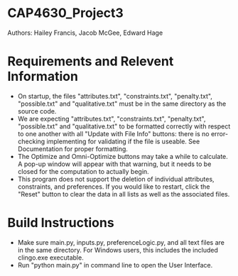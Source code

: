 # CAP4630_Project3
Authors: Hailey Francis, Jacob McGee, Edward Hage

# Requirements and Relevent Information
- On startup, the files "attributes.txt", "constraints.txt", "penalty.txt", "possible.txt" and "qualitative.txt" must be in the same directory as the source code.
- We are expecting "attributes.txt", "constraints.txt", "penalty.txt", "possible.txt" and "qualitative.txt" to be formatted correctly with respect to one another with all "Update with File Info" buttons: there is no error-checking implementing for validating if the file is useable. See Documentation for proper formatting.
- The Optimize and Omni-Optimize buttons may take a while to calculate. A pop-up window will appear with that warning, but it needs to be closed for the computation to actually begin.
- This program does not support the deletion of individual attributes, constraints, and preferences. If you would like to restart, click the "Reset" button to clear the data in all lists as well as the associated files.

# Build Instructions
- Make sure main.py, inputs.py, preferenceLogic.py, and all text files are in the same directory. For Windows users, this includes the included clingo.exe executable.
- Run "python main.py" in command line to open the User Interface.